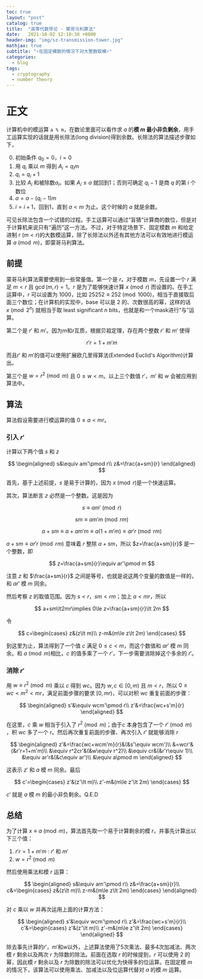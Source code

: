 ```yaml
---
toc: true
layout: "post"
catalog: true
title:  "高等代数导论 - 蒙哥马利算法"
date:   2021-10-02 12:10:38 +0800
header-img: "img/sz-transmission-tower.jpg"
mathjax: true
subtitle: "⚡在固定模数的情况下对大整数取模⚡"
categories: 
  - blog
tags:
  - cryptography
  - number theory
---
```


# 正文

计算机中的模运算 `a % m`，在数论里面可以看作求 $a$ 的**模 $m$ 最小非负剩余**，用手工运算实现的话就是用长除法(long division)得到余数。长除法的算法描述步骤如下，

0. 初始条件 $q_0=0$，$i=0$
1. 用 $q_i$ 乘以 $m$ 得到 $A_{i}=q_im$
2. $q_i=q_i+1$
3. 比较 $A_{i}$ 和被除数$a_i$。如果 $A_{i}\le a$ 就回到1；否则可确定 $q_i-1$ 是商 $q$ 的第 $i$ 个数位
4. $a=a-(q_i-1)m$
5. $i=i+1$，回到1，直到 $a\lt m$ 为止。这个时候的 $a$ 就是余数。

可见长除法包含一个试错的过程。手工运算可以通过“盲猜”计算商的数位，但是对于计算机来说只有“遍历”这一方法。不过，对于特定场景下、固定模数 $m$ 和给定进制 $r$ ($m\lt r$)的大数模运算，除了长除法以外还有其他方法可以有效地进行模运算 $a\pmod m$，即蒙哥马利算法。

## 前提

蒙哥马利算法需要使用到一些常量值。第一个是 $r$。对于模数 $m$，先设置一个 $r$ 满足 $m\lt r$ 且 $\gcd(m,r)=1$。$r$ 是为了能够快速计算 $x\pmod r$ 而设置的。在手工运算中，$r$ 可以设置为 1000，比如 $25252\equiv252\pmod {1000}$，相当于直接取后面三个数位；在计算机的实现中，base 可以是 $2$ 的、次数很高的幂，这样的话 $x\pmod {2^n}$ 就相当于取 least significant $n$ bits，也就是和一个mask进行“与”运算。

第二个是 $r'$ 和 $m'$。因为$m$和$r$互质，根据贝祖定理，存在两个整数 $r'$ 和 $m'$ 使得

$$
r'r=1+m'm
$$

而且$r'$ 和 $m'$的值可以使用扩展欧几里得算法(Extended Euclid's Algorithm)计算出。

第三个是 $w=r^2\pmod m$ 且 $0\le w\lt m$。以上三个数值 $r'$，$m'$ 和 $w$ 会被应用到算法中。

## 算法

算法假设需要进行模运算的值 $0\le a\lt mr$。

### 引入 $r'$
计算以下两个值 $s$ 和 $z$

$$
\begin{aligned}
s&\equiv am'\pmod r\\
z&=\frac{a+sm}{r}
\end{aligned}
$$

首先，基于上述前提，$s$ 是易于计算的，因为 $x\pmod r$是一个快速运算。

其次，算法断言 $z$ 必然是一个整数。这是因为

$$s\equiv am'\pmod r$$

$$sm\equiv am'm\pmod {rm}$$

$$a+sm\equiv a+am'm\equiv a(1+m'm)\equiv ar'r\pmod {rm}$$


$a+sm\equiv ar'r\pmod {rm}$ 意味着 $r$ 整除 $a+sm$，所以 $z=\frac{a+sm}{r}$ 是一个整数，即

$$
z=\frac{a+sm}{r}\equiv ar'\pmod m
$$

注意 $z$ 和 $\frac{a+sm}{r}$ 之间是等号，也就是说这两个变量的数值是一样的，和 $ar'$ 模 $m$ 同余。

然后考察 $z$ 的取值范围。因为 $s\lt r$，$sm\lt rm$；加上 $a\lt mr$，所以

$$
a+sm\lt2mr\implies 0\le z=\frac{a+sm}{r}\lt 2m
$$

令

$$
c=\begin{cases}
z&(z\lt m)\\
z-m&(m\le z\lt 2m)
\end{cases}
$$

到这里为止，算法得到了一个值 $c$ 满足 $0\le c\lt m$，而这个数值和 $ar'$ 模 $m$ 同余。和 $a\pmod m$相比，$c$ 的值多乘了一个 $r'$，下一步需要消除掉这个多余的 $r'$。


### 消除 $r'$
用 $w\equiv r^2\pmod m$ 乘以 $c$ 得到 $wc$。因为 $w,c\in [0, m)$ 且 $m\lt r$，所以 $0\le wc\lt m^2\lt mr$，满足前面步骤的要求 $[0,mr)$，可以对积 $wc$ 重复前面的步骤：

$$
\begin{aligned}
s'&\equiv wcm'\pmod r\\
z'&=\frac{wc+s'm}{r}
\end{aligned}
$$

在这里，$c$ 乘 $w$ 相当于引入了 $r^2\pmod m$；由于$c$ 本身包含了一个 $r'\pmod m$ ，积 $wc$ 多了一个 $r$。然后再次重复前面的步骤、再次引入 $r'$ 就能够消除 $r$

$$
\begin{aligned}
z'&=\frac{wc+wcm'm}{r}&(&s'\equiv wcm')\\
&=wcr'&(&r'r=1+m'm)\\
&\equiv r^2cr'&(&w\equiv r^2)\\
&\equiv cr&(&r'r\equiv 1)\\
&\equiv ar'r&(&c\equiv ar')\\
&\equiv a\pmod m
\end{aligned}
$$

这表示 $z'$ 和 $a$ 模 $m$ 同余。最后

$$
c'=\begin{cases}
z'&(z'\lt m)\\
z'-m&(m\le z'\lt 2m)
\end{cases}
$$

$c'$ 就是 $a$ 模 $m$ 的最小非负剩余。Q.E.D

## 总结
为了计算 $x\equiv a\pmod m$，算法首先取一个易于计算剩余的模 $r$，并事先计算出以下三个值：

1. $r'r=1+m'm$ : $r'$ 和 $m'$
2. $w=r^2\pmod m$ 

然后使用乘法和模 $r$ 运算：

$$
\begin{aligned}
s&\equiv am'\pmod r\\
z&=\frac{a+sm}{r}\\
c&=\begin{cases}
z&(z\lt m)\\
z-m&(m\le z\lt 2m)
\end{cases}
\end{aligned}
$$

对 $c$ 乘以 $w$ 并再次运用上面的计算方法：

$$
\begin{aligned}
s'&\equiv wcm'\pmod r\\
z'&=\frac{wc+s'm}{r}\\
c'&=\begin{cases}
z'&(z'\lt m)\\
z'-m&(m\le z'\lt 2m)
\end{cases}
\end{aligned}
$$

除去事先计算的$r'$，$m'$和$w$以外，上述算法使用了5次乘法、最多4次加减法、两次模 $r$ 剩余以及两次 $r$ 为除数的除法。前面在选取 $r$ 的时候提到，$r$ 可以使用 $2$ 的幂，因此模 $r$ 剩余以及 $r$ 为除数的除法可以优化为快得多的位运算。在固定模 $m$ 的情况下，该算法可以使用乘法、加减法以及位运算代替对 $a$ 的模 $m$ 运算。